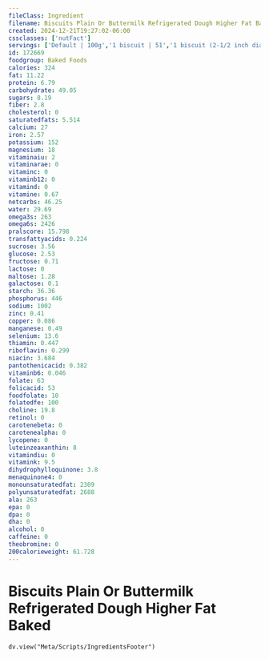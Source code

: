 ```yaml
---
fileClass: Ingredient
filename: Biscuits Plain Or Buttermilk Refrigerated Dough Higher Fat Baked
created: 2024-12-21T19:27:02-06:00
cssclasses: ['nutFact']
servings: ['Default | 100g','1 biscuit | 51','1 biscuit (2-1/2 inch dia) | 27','1 oz | 28.4']
id: 172669
foodgroup: Baked Foods
calories: 324
fat: 11.22
protein: 6.79
carbohydrate: 49.05
sugars: 8.19
fiber: 2.8
cholesterol: 0
saturatedfats: 5.514
calcium: 27
iron: 2.57
potassium: 152
magnesium: 18
vitaminaiu: 2
vitaminarae: 0
vitaminc: 0
vitaminb12: 0
vitamind: 0
vitamine: 0.67
netcarbs: 46.25
water: 29.69
omega3s: 263
omega6s: 2426
pralscore: 15.798
transfattyacids: 0.224
sucrose: 3.56
glucose: 2.53
fructose: 0.71
lactose: 0
maltose: 1.28
galactose: 0.1
starch: 36.36
phosphorus: 446
sodium: 1002
zinc: 0.41
copper: 0.086
manganese: 0.49
selenium: 13.6
thiamin: 0.447
riboflavin: 0.299
niacin: 3.684
pantothenicacid: 0.382
vitaminb6: 0.046
folate: 63
folicacid: 53
foodfolate: 10
folatedfe: 100
choline: 19.8
retinol: 0
carotenebeta: 0
carotenealpha: 0
lycopene: 0
luteinzeaxanthin: 8
vitamindiu: 0
vitamink: 9.5
dihydrophylloquinone: 3.8
menaquinone4: 0
monounsaturatedfat: 2309
polyunsaturatedfat: 2688
ala: 263
epa: 0
dpa: 0
dha: 0
alcohol: 0
caffeine: 0
theobromine: 0
200calorieweight: 61.728
---
```


# Biscuits Plain Or Buttermilk Refrigerated Dough Higher Fat Baked

```dataviewjs
dv.view("Meta/Scripts/IngredientsFooter")
```